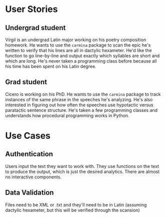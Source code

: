 # User Stories

## Undergrad student

Virgil is an undergrad Latin major working on his poetry composition homework. He wants to use the `carmina` package to scan the epic he's written to verify that his lines are all in dactylic hexameter. He'd like the function to go line-by-line and output exactly which syllables are short and which are long. He's never taken a programming class before because all his time has been spent on his Latin degree.

## Grad student

Cicero is working on his PhD. He wants to use the `carmina` package to track instances of the same phrase in the speeches he's analyzing. He's also interested in figuring out how often the speeches use hypotactic versus paratactic sentence structure. He's taken a few programming classes and understands how procedural programming works in Python.


# Use Cases

## Authentication

Users input the text they want to work with. They use functions on the text to produce the output, which is just the desired analytics. There are almost no interactive components.

## Data Validation
Files need to be XML or .txt and they'll need to be in Latin (assuming dactylic hexameter, but this will be verified through the scansion)
